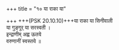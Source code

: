 +++
title = "१० या राका या"

+++
+++(PSK 20.10.10)+++या राका या सिनीवाली  
या गुङ्गूर् या सरस्वती ।  
इन्द्राणीम् अह्व ऊतये  
वरुणानीं स्वस्तये ॥